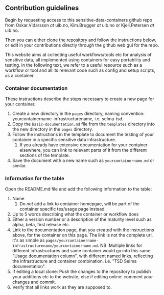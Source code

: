 ## Contribution guidelines
Begin by requesting access to this sensitive-data-containers github repo from Oskar.Vidarsson _at_ uib.no, Kim.Brugger _at_ uib.no or Kjell.Petersen _at_ uib.no.

Then you can either clone [the repository](https://github.com/einfra-no/sensitive-data-containers) and follow the instructions below, or edit in your contributions directly through the github web gui for the repo.

This website aims at collecting useful workflows/tools etc for analysis of sensitive data, all implemented using containers for easy portability and testing. In the following text, we refer to a useful resource such as a workflow or tool and all its relevant code such as config and setup scripts, as a container.

### Container documentation
These instructions describe the steps necessary to create a new page for your container.

1. Create a new directory in the `pages` directory, naming convention: yourcontainername-infrastructurename, i.e. selma-tsd.
2. Copy the `basic-documentation.md` file from the `templates` directory into the new directory in the `pages` directory.  
3. Follow the instructions in the template to document the testing of your container in a specific sensitive data infrastructure.  
	1. If you already have extensive documentation for your container elsewhere, you can link to relevant parts of it from the different sections of the template. 
4. Save the document with a new name such as `yourcontainername.md` or similar.  


### Information for the table
Open the README.md file and add the following information to the table:  
1. Name  
	1. Do _not_ add a link to container homepgae, will be part of the container specific tes/usage page instead.
2. Up to 5 words describing what the container or workflow does  
3. Either a version number or a description of the maturity level such as alpha, beta, first release etc.  
4. Link to the documentation page, that you created with the instructions above, for the container on this page. The link is not the complete url, it's as simple as `pages/yourcontainername-infrastructurename/yourcontainername.md`. NB: Multiple links for different infrastructures and same container would go into this same "Usage documentation column", with different named links, reflecting the infrastructure and container combination. i.e. "TSD Selma documentation". 
5. If editing a local clone: Push the changes to the repository to publish your additions etc to the website, else if editing online: comment your changes and commit. 
6. Verify that all links work as they are supposed to.  

